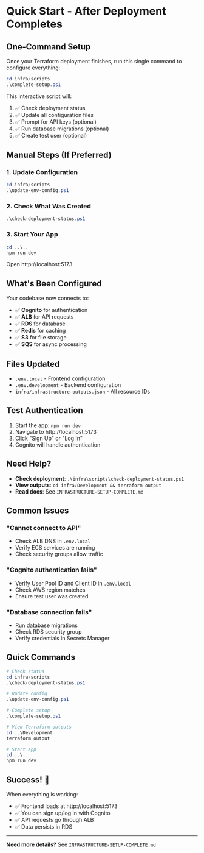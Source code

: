 # Quick Start - After Deployment Completes

## One-Command Setup

Once your Terraform deployment finishes, run this single command to configure everything:

```powershell
cd infra/scripts
.\complete-setup.ps1
```

This interactive script will:
1. ✅ Check deployment status
2. ✅ Update all configuration files
3. ✅ Prompt for API keys (optional)
4. ✅ Run database migrations (optional)
5. ✅ Create test user (optional)

## Manual Steps (If Preferred)

### 1. Update Configuration
```powershell
cd infra/scripts
.\update-env-config.ps1
```

### 2. Check What Was Created
```powershell
.\check-deployment-status.ps1
```

### 3. Start Your App
```powershell
cd ..\..
npm run dev
```

Open http://localhost:5173

## What's Been Configured

Your codebase now connects to:
- ✅ **Cognito** for authentication
- ✅ **ALB** for API requests
- ✅ **RDS** for database
- ✅ **Redis** for caching
- ✅ **S3** for file storage
- ✅ **SQS** for async processing

## Files Updated

- `.env.local` - Frontend configuration
- `.env.development` - Backend configuration
- `infra/infrastructure-outputs.json` - All resource IDs

## Test Authentication

1. Start the app: `npm run dev`
2. Navigate to http://localhost:5173
3. Click "Sign Up" or "Log In"
4. Cognito will handle authentication

## Need Help?

- **Check deployment**: `.\infra\scripts\check-deployment-status.ps1`
- **View outputs**: `cd infra/Development && terraform output`
- **Read docs**: See `INFRASTRUCTURE-SETUP-COMPLETE.md`

## Common Issues

### "Cannot connect to API"
- Check ALB DNS in `.env.local`
- Verify ECS services are running
- Check security groups allow traffic

### "Cognito authentication fails"
- Verify User Pool ID and Client ID in `.env.local`
- Check AWS region matches
- Ensure test user was created

### "Database connection fails"
- Run database migrations
- Check RDS security group
- Verify credentials in Secrets Manager

## Quick Commands

```powershell
# Check status
cd infra/scripts
.\check-deployment-status.ps1

# Update config
.\update-env-config.ps1

# Complete setup
.\complete-setup.ps1

# View Terraform outputs
cd ..\Development
terraform output

# Start app
cd ..\..
npm run dev
```

## Success! 🎉

When everything is working:
- ✅ Frontend loads at http://localhost:5173
- ✅ You can sign up/log in with Cognito
- ✅ API requests go through ALB
- ✅ Data persists in RDS

---

**Need more details?** See `INFRASTRUCTURE-SETUP-COMPLETE.md`
